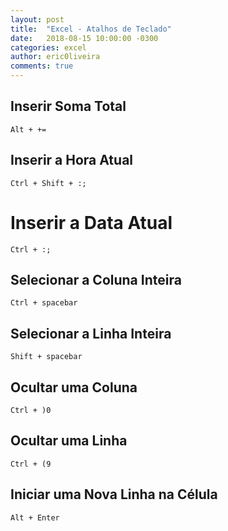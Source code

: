 ```yaml
---
layout: post
title:  "Excel - Atalhos de Teclado"
date:   2018-08-15 10:00:00 -0300
categories: excel
author: eric0liveira
comments: true
---
```


## Inserir Soma Total

```
Alt + +=
```

## Inserir a Hora Atual

```
Ctrl + Shift + :;
```

# Inserir a Data Atual

```
Ctrl + :;
```

## Selecionar a Coluna Inteira

```
Ctrl + spacebar
```

## Selecionar a Linha Inteira

```
Shift + spacebar
```

## Ocultar uma Coluna

```
Ctrl + )0
```

## Ocultar uma Linha

```
Ctrl + (9
```

## Iniciar uma Nova Linha na Célula

```
Alt + Enter
```